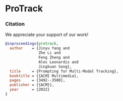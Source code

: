 # ProTrack

### Citation
We appreciate your support of our work!
```bibtex
@inproceedings{protrack,
  author    = {Jinyu Yang and
               Zhe Li and
               Feng Zheng and
               Ales Leonardis and
               Jingkuan Song},
  title     = {Prompting for Multi-Modal Tracking},
  booktitle = {{ACM} Multimedia},
  pages     = {3492--3500},
  publisher = {{ACM}},
  year      = {2022}
}
